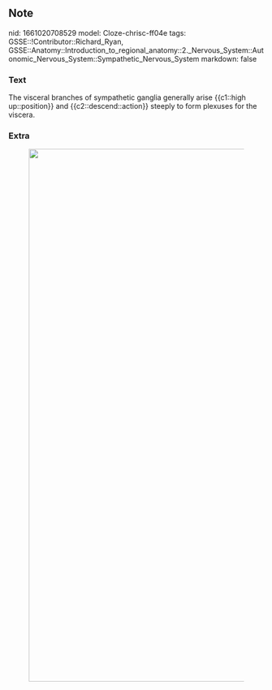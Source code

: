 ## Note
nid: 1661020708529
model: Cloze-chrisc-ff04e
tags: GSSE::!Contributor::Richard_Ryan, GSSE::Anatomy::Introduction_to_regional_anatomy::2._Nervous_System::Autonomic_Nervous_System::Sympathetic_Nervous_System
markdown: false

### Text
<div class="toggle">
  The visceral branches of sympathetic ganglia generally arise
  {{c1::high up::position}} and {{c2::descend::action}} steeply to
  form plexuses for the viscera.
</div>

### Extra
<figure id="4bc953f3-f48f-45f6-9c22-1c3a38b4f272" class="image">
  <a href= 
  "Sympathetic%20Nervous%20System%20c5175d8682a748a0b949604645b5a338/Untitled%202.png">
  <img style="width:1050px" src= 
  "875ee338226ea7e4a5d28a5d8d4bd34d4d2d984a.png"></a>
</figure>
